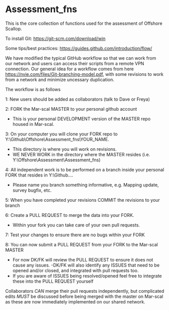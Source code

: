 # Assessment_fns

This is the core collection of functions used for the assessment of Offshore Scallop.

To install Git: https://git-scm.com/download/win 

Some tips/best practices: https://guides.github.com/introduction/flow/

We have modified the typical GitHub workflow so that we can work from our network and users can access their scripts from a remote VPN connection. Our general idea for a workflow comes from here https://nvie.com/files/Git-branching-model.pdf, with some revisions to work from a network and minimize uncessary duplication.

The workflow is as follows

1: New users should be added as collaborators (talk to Dave or Freya) 

2: FORK the Mar-scal MASTER to your personal github account
  - This is your personal DEVELOPMENT version of the MASTER repo housed in Mar-scal.

3: On your computer you will clone your FORK repo to Y:\Github\Offshore\Assessment_fns\YOUR_NAME.  
  - This directory is where you will work on revisions.
  - WE NEVER WORK in the directory where the MASTER resides (i.e. Y:\Offshore\Assessment\Assessment_fns)

4: All independent work is to be performed on a branch inside your personal FORK that resides in Y:\Github\....
  - Please name you branch something informative, e.g. Mapping update, survey bugfix, etc.

5: When you have completed your revisions COMMIT the revisions to your branch 

6: Create a PULL REQUEST to merge the data into your FORK. 
  - Within your fork you can take care of your own pull requests.  

7: Test your changes to ensure there are no bugs within your FORK

8: You can now submit a PULL REQUEST from your FORK to the Mar-scal MASTER 
  - For now DK/FK will review the PULL REQUEST to ensure it does not cause any issues.
      -DK/FK will also identify any ISSUES that need to be opened and/or closed, and integrated with pull requests too.
  - If you are aware of ISSUES being resolved/opened feel free to integrate these into the PULL REQUEST yourself

Collaborators *CAN* merge their pull requests independently, but complicated edits *MUST* be discussed before being merged with the master on Mar-scal as these are now immediately implemented on our shared network. 

